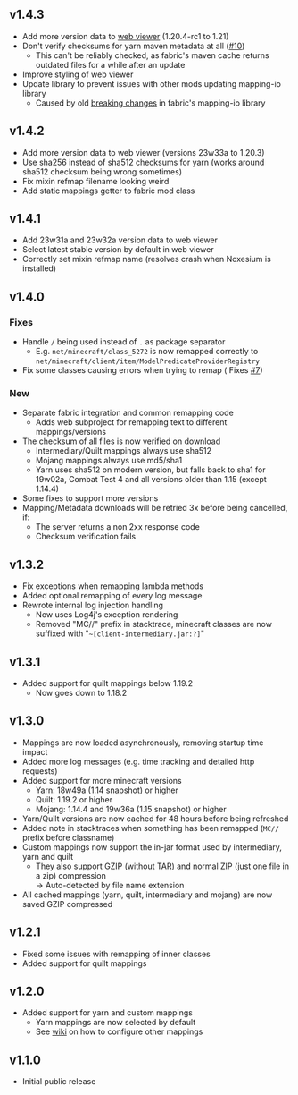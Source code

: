 ## v1.4.3

- Add more version data to [web viewer](https://stackdeobf.booky.dev/) (1.20.4-rc1 to 1.21)
- Don't verify checksums for yarn maven metadata at all ([#10](https://github.com/booky10/StackDeobfuscator/issues/10))
    - This can't be reliably checked, as fabric's maven cache returns outdated files for a while after an update
- Improve styling of web viewer
- Update library to prevent issues with other mods updating mapping-io library
    - Caused by old [breaking changes](https://github.com/FabricMC/mapping-io/commit/6a06f2a86ffad9f5615688e17e33a119fe682b70#diff-734687dc5c161203c349415385c620d1c6278456f66466e1956d1a65ab943b51) in fabric's mapping-io library

## v1.4.2

- Add more version data to web viewer (versions 23w33a to 1.20.3)
- Use sha256 instead of sha512 checksums for yarn (works around sha512 checksum being wrong sometimes)
- Fix mixin refmap filename looking weird
- Add static mappings getter to fabric mod class

## v1.4.1

- Add 23w31a and 23w32a version data to web viewer
- Select latest stable version by default in web viewer
- Correctly set mixin refmap name (resolves crash when Noxesium is installed)

## v1.4.0

### Fixes

- Handle `/` being used instead of `.` as package separator
    - E.g. `net/minecraft/class_5272` is now remapped correctly
      to `net/minecraft/client/item/ModelPredicateProviderRegistry`
- Fix some classes causing errors when trying to remap (
  Fixes [#7](https://github.com/booky10/StackDeobfuscator/issues/7))

### New

- Separate fabric integration and common remapping code
    - Adds web subproject for remapping text to different mappings/versions
- The checksum of all files is now verified on download
    - Intermediary/Quilt mappings always use sha512
    - Mojang mappings always use md5/sha1
    - Yarn uses sha512 on modern version, but falls back to sha1 for 19w02a, Combat Test 4 and all versions older than
      1.15 (except 1.14.4)
- Some fixes to support more versions
- Mapping/Metadata downloads will be retried 3x before being cancelled, if:
    - The server returns a non 2xx response code
    - Checksum verification fails

## v1.3.2

- Fix exceptions when remapping lambda methods
- Added optional remapping of every log message
- Rewrote internal log injection handling
    - Now uses Log4j's exception rendering
    - Removed "MC//" prefix in stacktrace, minecraft classes are now suffixed with "`~[client-intermediary.jar:?]`"

## v1.3.1

- Added support for quilt mappings below 1.19.2
    - Now goes down to 1.18.2

## v1.3.0

- Mappings are now loaded asynchronously, removing startup time impact
- Added more log messages (e.g. time tracking and detailed http requests)
- Added support for more minecraft versions
    - Yarn: 18w49a (1.14 snapshot) or higher
    - Quilt: 1.19.2 or higher
    - Mojang: 1.14.4 and 19w36a (1.15 snapshot) or higher
- Yarn/Quilt versions are now cached for 48 hours before being refreshed
- Added note in stacktraces when something has been remapped (`MC//` prefix before classname)
- Custom mappings now support the in-jar format used by intermediary, yarn and quilt
    - They also support GZIP (without TAR) and normal ZIP (just one file in a zip) compression<br>
      → Auto-detected by file name extension
- All cached mappings (yarn, quilt, intermediary and mojang) are now saved GZIP compressed

## v1.2.1

- Fixed some issues with remapping of inner classes
- Added support for quilt mappings

## v1.2.0

- Added support for yarn and custom mappings
    - Yarn mappings are now selected by default
    - See [wiki](https://github.com/booky10/StackDeobfuscator/wiki) on how to configure other mappings

## v1.1.0

- Initial public release
